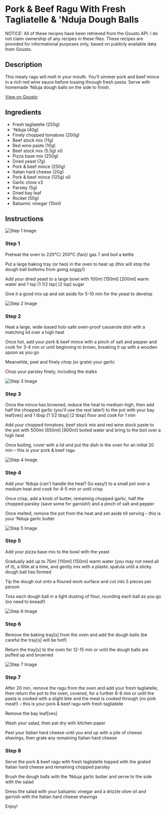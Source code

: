 # Pork & Beef Ragu With Fresh Tagliatelle & 'Nduja Dough Balls

NOTICE: All of these recipes have been retrieved from the Gousto API. I do not claim ownership of any recipes in these files. These recipes are provided for informational purposes only, based on publicly available data from Gousto.

## Description

This meaty ragu will melt in your mouth. You’ll simmer pork and beef mince in a rich red wine sauce before tossing through fresh pasta. Serve with homemade ‘Nduja dough balls on the side to finish. 

[View on Gousto](https://www.gousto.co.uk/recipes/cookbook/pork-beef-ragu-with-fresh-tagliatelle-nduja-dough-balls)

## Ingredients

- Fresh tagliatelle (250g)
-  'Nduja (40g)
- Finely chopped tomatoes (200g)
- Beef stock mix (11g)
- Red wine paste (10g)
- Beef stock mix (5.5g) x0
- Pizza base mix (250g)
- Dried yeast (7g)
- Pork & beef mince (250g)
- Italian hard cheese (20g)
- Pork & beef mince (125g) x0
- Garlic clove x3
- Parsley (5g)
- Dried bay leaf
- Rocket (50g)
- Balsamic vinegar (15ml)

## Instructions

![Step 1 Image](https://production-media.gousto.co.uk/cms/recipe-step-image/step-1-1693476147949-x200.jpg)

### Step 1

Preheat the oven to 220°C/ 200°C (fan)/ gas 7 and boil a kettle

Put a large baking tray (or two) in the oven to heat up (this will stop the dough ball bottoms from going soggy!)

Add your dried yeast to a large bowl with 100ml<span class="text-purple"> [150ml]</span> <span class="text-danger">[200ml]</span> warm water and 1 tsp <span class="text-purple">[1 1/2 tsp]</span> <span class="text-danger">[2 tsp]</span> sugar

Give it a good mix up and set aside for 5-10 min for the yeast to develop

![Step 2 Image](https://production-media.gousto.co.uk/cms/recipe-step-image/step-2-1693476151762-x200.jpg)

### Step 2

Heat a large, wide-based hob-safe oven-proof casserole dish with a matching lid over a high heat

Once hot, add your pork & beef mince with a pinch of salt and pepper and cook for 3-4 min or until beginning to brown, breaking it up with a wooden spoon as you go

Meanwhile, peel and finely chop (or grate) your garlic

Chop your parsley finely, including the stalks

![Step 3 Image](https://production-media.gousto.co.uk/cms/recipe-step-image/step-3-1693476154821-x200.jpg)

### Step 3

Once the mince has browned, reduce the heat to medium-high, then add half the chopped garlic (you'll use the rest later!) to the pot with your bay leaf[ves] and 1 tbsp <span class="text-purple">[1 1/2 tbsp]</span> <span class="text-danger">[2 tbsp]</span> flour and cook for 1 min

Add your chopped tomatoes, beef stock mix and red wine stock paste to the pot with 500ml <span class="text-purple">[650ml]</span> <span class="text-danger">[900ml]</span> boiled water and bring to the boil over a high heat

Once boiling, cover with a lid and put the dish in the oven for an initial 20 min – this is your pork & beef ragu

![Step 4 Image](https://production-media.gousto.co.uk/cms/recipe-step-image/step-4-1693476165281-x200.jpg)

### Step 4

Add your ‘Nduja (can't handle the heat? Go easy!) to a small pot over a medium heat and cook for 4-5 min or until crisp

Once crisp, add a knob of butter, remaining chopped garlic, half the chopped parsley (save some for garnish!) and a pinch of salt and pepper

Once melted, remove the pot from the heat and set aside till serving – this is your ‘Nduja garlic butter

![Step 5 Image](https://production-media.gousto.co.uk/cms/recipe-step-image/step-5-1693476168969-x200.jpg)

### Step 5

Add your pizza base mix to the bowl with the yeast

Gradually add up to 75ml <span class="text-purple">[110ml]</span> <span class="text-danger">[150ml]</span> warm water (you may not need all of it), a little at a time, and gently mix with a plastic spatula until a sticky dough ball has formed

Tip the dough out onto a floured work surface and cut into 5<span class="text-danger"> </span>pieces per person

Toss each dough ball in a light dusting of flour, rounding each ball as you go (no need to knead!)

![Step 6 Image](https://production-media.gousto.co.uk/cms/recipe-step-image/step-6-1693476175875-x200.jpg)

### Step 6

Remove the baking tray[s] from the oven and add the dough balls (be careful the tray[s] will be hot!)

Return the tray[s] to the oven for 12-15 min or until the dough balls are puffed up and browned

![Step 7 Image](https://production-media.gousto.co.uk/cms/recipe-step-image/step-7-1693476179964-x200.jpg)

### Step 7

After 20 min, remove the ragu from the oven and add your fresh tagliatelle, then return the pot to the oven, covered, for a further 6-8 min or until the pasta is cooked with a slight bite and the meat is cooked through (no pink meat!) – this is your pork & beef ragu with fresh tagliatelle

Remove the bay leaf[ves]

Wash your salad, then pat dry with kitchen paper

Peel your Italian hard cheese until you end up with a pile of cheese shavings, then grate any remaining Italian hard cheese

### Step 8

Serve the pork & beef ragu with fresh tagliatelle topped with the grated Italian hard cheese and remaining chopped parsley

Brush the dough balls with the ‘Nduja garlic butter and serve to the side with the salad

Dress the salad with your balsamic vinegar and a drizzle olive oil and garnish with the Italian hard cheese shavings

Enjoy!

